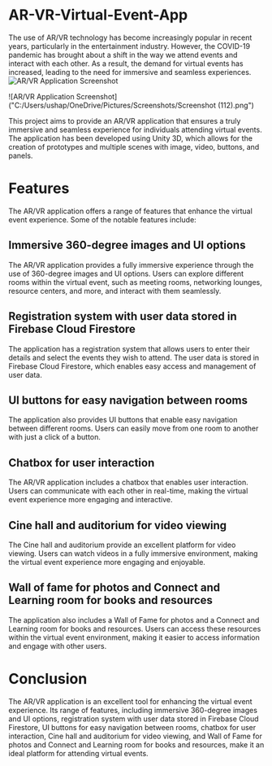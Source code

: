 # AR-VR-Virtual-Event-App
The use of AR/VR technology has become increasingly popular in recent years, particularly in the entertainment industry. However, the COVID-19 pandemic has brought about a shift in the way we attend events and interact with each other. As a result, the demand for virtual events has increased, leading to the need for immersive and seamless experiences.
![AR/VR Application Screenshot](https://drive.google.com/file/d/1dI7l1d0-SBAOHqh13OTYya-aXvl1YiDr/view?usp=share_link "AR/VR Application Screenshot")

![AR/VR Application Screenshot]("C:/Users/ushap/OneDrive/Pictures/Screenshots/Screenshot (112).png")


This project aims to provide an AR/VR application that ensures a truly immersive and seamless experience for individuals attending virtual events. The application has been developed using Unity 3D, which allows for the creation of prototypes and multiple scenes with image, video, buttons, and panels.

# Features
The AR/VR application offers a range of features that enhance the virtual event experience. Some of the notable features include:

## Immersive 360-degree images and UI options
The AR/VR application provides a fully immersive experience through the use of 360-degree images and UI options. Users can explore different rooms within the virtual event, such as meeting rooms, networking lounges, resource centers, and more, and interact with them seamlessly.

## Registration system with user data stored in Firebase Cloud Firestore
The application has a registration system that allows users to enter their details and select the events they wish to attend. The user data is stored in Firebase Cloud Firestore, which enables easy access and management of user data.

## UI buttons for easy navigation between rooms
The application also provides UI buttons that enable easy navigation between different rooms. Users can easily move from one room to another with just a click of a button.

## Chatbox for user interaction
The AR/VR application includes a chatbox that enables user interaction. Users can communicate with each other in real-time, making the virtual event experience more engaging and interactive.

## Cine hall and auditorium for video viewing
The Cine hall and auditorium provide an excellent platform for video viewing. Users can watch videos in a fully immersive environment, making the virtual event experience more engaging and enjoyable.

## Wall of fame for photos and Connect and Learning room for books and resources
The application also includes a Wall of Fame for photos and a Connect and Learning room for books and resources. Users can access these resources within the virtual event environment, making it easier to access information and engage with other users.

# Conclusion
The AR/VR application is an excellent tool for enhancing the virtual event experience. Its range of features, including immersive 360-degree images and UI options, registration system with user data stored in Firebase Cloud Firestore, UI buttons for easy navigation between rooms, chatbox for user interaction, Cine hall and auditorium for video viewing, and Wall of Fame for photos and Connect and Learning room for books and resources, make it an ideal platform for attending virtual events.
